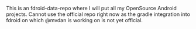 This is an fdroid-data-repo where I will put all my OpenSource Android projects. Cannot use the official repo right now as the gradle integration into fdroid on which @mvdan is working on is not yet official.